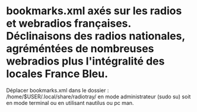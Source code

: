 # bookmarks.xml axés sur les radios et webradios françaises. Déclinaisons des radios nationales, agréméntées de nombreuses webradios plus l'intégralité des locales France Bleu.

Déplacer bookmarks.xml dans le dossier : /home/$USER/.local/share/radiotray/ en mode administrateur (sudo su) soit en mode terminal ou en utilisant nautilus ou pc man.
